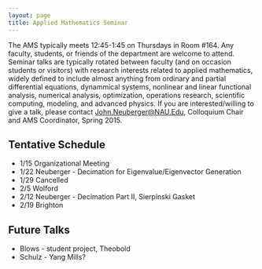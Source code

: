 ```yaml
---
layout: page
title: Applied Mathematics Seminar
---
```

The AMS typically meets 12:45-1:45 on Thursdays in Room #164.  Any faculty, students, or friends of the department are welcome to attend. Seminar talks are typically rotated between faculty (and on occasion students or visitors) with research interests related to applied mathematics, widely defined to include almost anything from ordinary and partial differential equations, dynammical systems, nonlinear and linear functional analysis, numerical analysis, optimization, operations research, scientific computing, modeling, and advanced physics. If you are interested/willing to give a talk, please contact John.Neuberger@NAU.Edu, Colloquium Chair and AMS Coordinator, Spring 2015.

## Tentative Schedule ##

- 1/15 Organizational Meeting
- 1/22 Neuberger - Decimation for Eigenvalue/Eigenvector Generation
- 1/29 Cancelled
- 2/5 Wolford
- 2/12 Neuberger - Decimation Part II, Sierpinski Gasket
- 2/19 Brighton

## Future Talks ##

- Blows - student project, Theobold
- Schulz - Yang Mills?  

